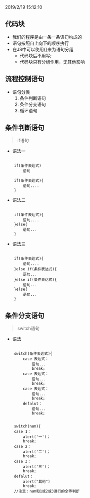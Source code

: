 2019/2/19 15:12:10 

## 代码块

- 我们的程序是由一条一条语句构成的
- 语句按照自上向下的顺序执行
- 在JS中可以使用{}来为语句分组
	- 代码块后不用写;
	- 代码块只有分组作用，无其他影响

## 流程控制语句

- 语句分类
	1. 条件判断语句
	2. 条件分支语句
	3. 循环语句

## 条件判断语句

> if语句


- 语法一

```

	if(条件表达式)
		语句
	
	if(条件表达式){
		语句....
	}

```

- 语法二

```

	if(条件表达式){
		语句....
	}else{
		语句...
	}

```

- 语法三

```

	if(条件表达式){
		语句....
	}else if(条件表达式){
		语句...
	}else if(条件表达式){
		语句...
	}else{
		语句...
	}

```

## 条件分支语句

> switch语句

- 语法

```

	switch(条件表达式){
		case 表达式：
			语句...
			break;
		case 表达式：
			语句...
			break;
		case 表达式：
			语句...
			break;
		defalut：
			语句...
			break;

```

```
			
	switch(num){
	case 1：
		alert('一')；
		break;
	case 2：
		alert('二')；
		break;
	case 3：
		alert('三')；
		break;
	defalut：
		alert("其他")
		break;
	//注意：num和1或2或3进行的全等判断

```